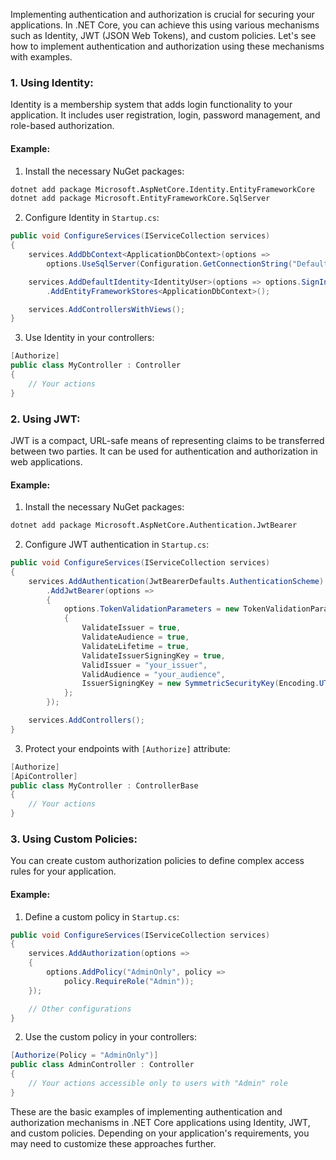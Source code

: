 Implementing authentication and authorization is crucial for securing your applications. In .NET Core, you can achieve this using various mechanisms such as Identity, JWT (JSON Web Tokens), and custom policies. Let's see how to implement authentication and authorization using these mechanisms with examples.

### 1. Using Identity:

Identity is a membership system that adds login functionality to your application. It includes user registration, login, password management, and role-based authorization.

#### Example:

1. Install the necessary NuGet packages:

```bash
dotnet add package Microsoft.AspNetCore.Identity.EntityFrameworkCore
dotnet add package Microsoft.EntityFrameworkCore.SqlServer
```

2. Configure Identity in `Startup.cs`:

```csharp
public void ConfigureServices(IServiceCollection services)
{
    services.AddDbContext<ApplicationDbContext>(options =>
        options.UseSqlServer(Configuration.GetConnectionString("DefaultConnection")));

    services.AddDefaultIdentity<IdentityUser>(options => options.SignIn.RequireConfirmedAccount = true)
        .AddEntityFrameworkStores<ApplicationDbContext>();

    services.AddControllersWithViews();
}
```

3. Use Identity in your controllers:

```csharp
[Authorize]
public class MyController : Controller
{
    // Your actions
}
```

### 2. Using JWT:

JWT is a compact, URL-safe means of representing claims to be transferred between two parties. It can be used for authentication and authorization in web applications.

#### Example:

1. Install the necessary NuGet packages:

```bash
dotnet add package Microsoft.AspNetCore.Authentication.JwtBearer
```

2. Configure JWT authentication in `Startup.cs`:

```csharp
public void ConfigureServices(IServiceCollection services)
{
    services.AddAuthentication(JwtBearerDefaults.AuthenticationScheme)
        .AddJwtBearer(options =>
        {
            options.TokenValidationParameters = new TokenValidationParameters
            {
                ValidateIssuer = true,
                ValidateAudience = true,
                ValidateLifetime = true,
                ValidateIssuerSigningKey = true,
                ValidIssuer = "your_issuer",
                ValidAudience = "your_audience",
                IssuerSigningKey = new SymmetricSecurityKey(Encoding.UTF8.GetBytes("your_secret_key"))
            };
        });

    services.AddControllers();
}
```

3. Protect your endpoints with `[Authorize]` attribute:

```csharp
[Authorize]
[ApiController]
public class MyController : ControllerBase
{
    // Your actions
}
```

### 3. Using Custom Policies:

You can create custom authorization policies to define complex access rules for your application.

#### Example:

1. Define a custom policy in `Startup.cs`:

```csharp
public void ConfigureServices(IServiceCollection services)
{
    services.AddAuthorization(options =>
    {
        options.AddPolicy("AdminOnly", policy =>
            policy.RequireRole("Admin"));
    });

    // Other configurations
}
```

2. Use the custom policy in your controllers:

```csharp
[Authorize(Policy = "AdminOnly")]
public class AdminController : Controller
{
    // Your actions accessible only to users with "Admin" role
}
```

These are the basic examples of implementing authentication and authorization mechanisms in .NET Core applications using Identity, JWT, and custom policies. Depending on your application's requirements, you may need to customize these approaches further.